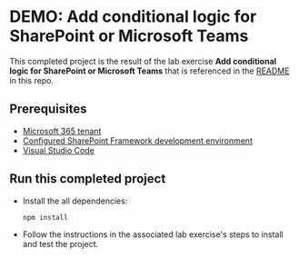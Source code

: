 # DEMO: Add conditional logic for SharePoint or Microsoft Teams

This completed project is the result of the lab exercise **Add conditional logic for SharePoint or Microsoft Teams** that is referenced in the [README](../../README.md) in this repo.

## Prerequisites

- [Microsoft 365 tenant](https://developer.microsoft.com/en-us/microsoft-365/dev-program?ocid=MSlearn)
- [Configured SharePoint Framework development environment](https://docs.microsoft.com/sharepoint/dev/spfx/set-up-your-development-environment)
- [Visual Studio Code](https://code.visualstudio.com/)

## Run this completed project

- Install the all dependencies:

    ```shell
    npm install
    ```

- Follow the instructions in the associated lab exercise's steps to install and test the project.
